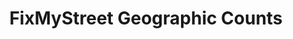 ---
schema: default
title: FixMyStreet Geographic Counts
organization: mySociety
notes: >-
  Counts of FMS reports by LSOA and LAD, Month, Year and All Time, and broken
  down by various levels of meta-categories. 
resources:
  - name: View on GitHub
    url: 'https://github.com/mysociety/fms_geographic_data'
    format: website
  - name: Download from Github
    url: 'https://github.com/mysociety/fms_geographic_data/archive/master.zip'
    format: zip
  - name: FixMyStreet Data Release Documentation
    url: 'https://docs.google.com/document/d/1caU_2Fh8tkhbw8Lw54ho5iCb248EnRz1v_O6ah_H7KU/edit#heading=h.2qy3r7t6u34b'
    format: gdoc
  - name: Meta category lookup
    url: 'https://github.com/mysociety/fms_meta_categories'
    format: csv
license: ''
category:
  - FixMyStreet
  - Geodata
  - United Kingdom
maintainer: Research Team
maintainer_email: alex.parsons@mysociety.org
last_modified: ''
---